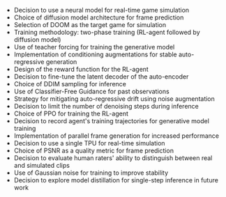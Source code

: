 - Decision to use a neural model for real-time game simulation
- Choice of diffusion model architecture for frame prediction
- Selection of DOOM as the target game for simulation
- Training methodology: two-phase training (RL-agent followed by diffusion model)
- Use of teacher forcing for training the generative model
- Implementation of conditioning augmentations for stable auto-regressive generation
- Design of the reward function for the RL-agent
- Decision to fine-tune the latent decoder of the auto-encoder
- Choice of DDIM sampling for inference
- Use of Classifier-Free Guidance for past observations
- Strategy for mitigating auto-regressive drift using noise augmentation
- Decision to limit the number of denoising steps during inference
- Choice of PPO for training the RL-agent
- Decision to record agent's training trajectories for generative model training
- Implementation of parallel frame generation for increased performance
- Decision to use a single TPU for real-time simulation
- Choice of PSNR as a quality metric for frame prediction
- Decision to evaluate human raters' ability to distinguish between real and simulated clips
- Use of Gaussian noise for training to improve stability
- Decision to explore model distillation for single-step inference in future work